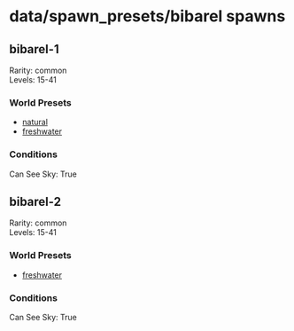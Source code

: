 # data/spawn_presets/bibarel spawns  
  
## bibarel-1  
Rarity: common  
Levels: 15-41  
  
### World Presets  
* [natural](/data/spawn_data/natural.md)  
* [freshwater](/data/spawn_data/freshwater.md)  
  
### Conditions  
Can See Sky: True  
  
## bibarel-2  
Rarity: common  
Levels: 15-41  
  
### World Presets  
* [freshwater](/data/spawn_data/freshwater.md)  
  
### Conditions  
Can See Sky: True  

